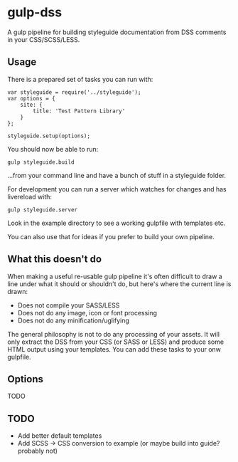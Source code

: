 # gulp-dss

A gulp pipeline for building styleguide documentation from DSS comments in your CSS/SCSS/LESS.

## Usage

There is a prepared set of tasks you can run with:

    var styleguide = require('../styleguide');
    var options = {
        site: {
            title: 'Test Pattern Library'
        }
    };

    styleguide.setup(options);

You should now be able to run:

    gulp styleguide.build

...from your command line and have a bunch of stuff in a styleguide folder.

For development you can run a server which watches for changes and has livereload with:

    gulp styleguide.server

Look in the example directory to see a working gulpfile with templates etc.

You can also use that for ideas if you prefer to build your own pipeline. 

## What this doesn't do

When making a useful re-usable gulp pipeline it's often difficult to draw a line under what it should or shouldn't do, but here's where the current line is drawn:

* Does not compile your SASS/LESS
* Does not do any image, icon or font processing
* Does not do any minification/uglifying

The general philosophy is not to do any processing of your assets. It will only extract the DSS from your CSS (or SASS or LESS) and produce some HTML output using your templates. You can add these tasks to your onw gulpfile.

## Options

TODO

## TODO

* Add better default templates
* Add SCSS -> CSS conversion to example (or maybe build into guide? probably not)
